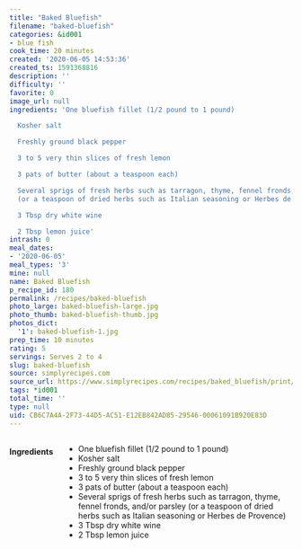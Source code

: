 ```yaml
---
title: "Baked Bluefish"
filename: "baked-bluefish"
categories: &id001
- blue fish
cook_time: 20 minutes
created: '2020-06-05 14:53:36'
created_ts: 1591368816
description: ''
difficulty: ''
favorite: 0
image_url: null
ingredients: 'One bluefish fillet (1/2 pound to 1 pound)

  Kosher salt

  Freshly ground black pepper

  3 to 5 very thin slices of fresh lemon

  3 pats of butter (about a teaspoon each)

  Several sprigs of fresh herbs such as tarragon, thyme, fennel fronds, and/or parsley
  (or a teaspoon of dried herbs such as Italian seasoning or Herbes de Provence)

  3 Tbsp dry white wine

  2 Tbsp lemon juice'
intrash: 0
meal_dates:
- '2020-06-05'
meal_types: '3'
mine: null
name: Baked Bluefish
p_recipe_id: 180
permalink: /recipes/baked-bluefish
photo_large: baked-bluefish-large.jpg
photo_thumb: baked-bluefish-thumb.jpg
photos_dict:
  '1': baked-bluefish-1.jpg
prep_time: 10 minutes
rating: 5
servings: Serves 2 to 4
slug: baked-bluefish
source: simplyrecipes.com
source_url: https://www.simplyrecipes.com/recipes/baked_bluefish/print/
tags: *id001
total_time: ''
type: null
uid: CB6C7A4A-2F73-44D5-AC51-E12EB842AD85-29546-00061091B920E83D
---
```

<div class="large-8 medium-7 columns" id="writeup">	</div><!-- #writeup -->
</div><!-- #row-one -->
<div class="row" id="row-two">	<div class="medium-4 small-5 columns" id="ingredients"><h4>Ingredients</h4><div class="box box-ingredients content"><ul>
<li>One bluefish fillet (1/2 pound to 1 pound)</li>
<li>Kosher salt</li>
<li>Freshly ground black pepper</li>
<li>3 to 5 very thin slices of fresh lemon</li>
<li>3 pats of butter (about a teaspoon each)</li>
<li>Several sprigs of fresh herbs such as tarragon, thyme, fennel fronds, and/or parsley (or a teaspoon of dried herbs such as Italian seasoning or Herbes de Provence)</li>
<li>3 Tbsp dry white wine</li>
<li>2 Tbsp lemon juice</li>
</ul>
</div>	</div>	<div class="medium-6 small-7 columns" id="directions">	</div>